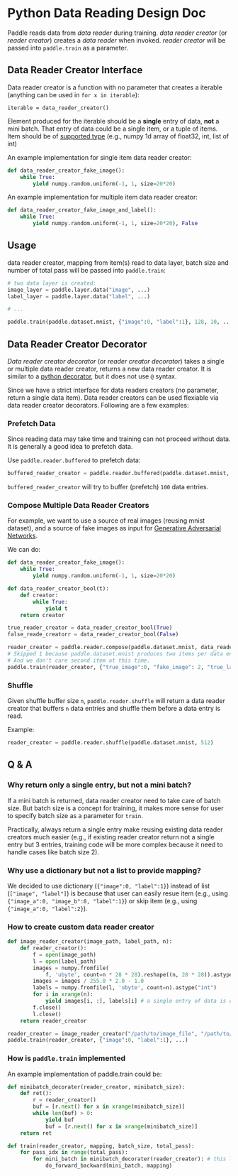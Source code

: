 # Python Data Reading Design Doc

Paddle reads data from *data reader* during training. *data reader creator* (or *reader creator*) creates a *data reader* when invoked. *reader creator* will be passed into `paddle.train` as a parameter.

## Data Reader Creator Interface

Data reader creator is a function with no parameter that creates a iterable (anything can be used in `for x in iterable`):

```
iterable = data_reader_creator()
```

Element produced for the iterable should be a **single** entry of data, **not** a mini batch. That entry of data could be a single item, or a tuple of items. Item should be of [supported type](http://www.paddlepaddle.org/doc/ui/data_provider/pydataprovider2.html?highlight=dense_vector#input-types) (e.g., numpy 1d array of float32, int, list of int)

An example implementation for single item data reader creator:

```python
def data_reader_creator_fake_image():
	while True:
		yield numpy.random.uniform(-1, 1, size=20*20)
```

An example implementation for multiple item data reader creator:
```python
def data_reader_creator_fake_image_and_label():
	while True:
		yield numpy.random.uniform(-1, 1, size=20*20), False
```

## Usage

data reader creator, mapping from item(s) read to data layer, batch size and number of total pass will be passed into `paddle.train`:

```python
# two data layer is created:
image_layer = paddle.layer.data("image", ...)
label_layer = paddle.layer.data("label", ...)

# ...

paddle.train(paddle.dataset.mnist, {"image":0, "label":1}, 128, 10, ...)
```

## Data Reader Creator Decorator

*Data reader creator decorator* (or *reader creator decorator*) takes a single or multiple data reader creator, returns a new data reader creator. It is similar to a [python decorator](https://wiki.python.org/moin/PythonDecorators), but it does not use `@` syntax.

Since we have a strict interface for data readers creators (no parameter, return a single data item). Data reader creators can be used flexiable via data reader creator decorators. Following are a few examples:

### Prefetch Data

Since reading data may take time and training can not proceed without data. It is generally a good idea to prefetch data.

Use `paddle.reader.buffered` to prefetch data:

```python
buffered_reader_creator = paddle.reader.buffered(paddle.dataset.mnist, 100)
```

`buffered_reader_creator` will try to buffer (prefetch) `100` data entries.

### Compose Multiple Data Reader Creators

For example, we want to use a source of real images (reusing mnist dataset), and a source of fake images as input for [Generative Adversarial Networks](https://arxiv.org/abs/1406.2661).

We can do:

```python
def data_reader_creator_fake_image():
	while True:
		yield numpy.random.uniform(-1, 1, size=20*20)

def data_reader_creator_bool(t):
	def creator:
		while True:
			yield t
	return creator

true_reader_creator = data_reader_creator_bool(True)
false_reade_creatorr = data_reader_creator_bool(False)

reader_creator = paddle.reader.compose(paddle.dataset.mnist, data_reader_creator_fake_image, true_reader_creator, false_reader_creator)
# Skipped 1 because paddle.dataset.mnist produces two items per data entry.
# And we don't care second item at this time.
paddle.train(reader_creator, {"true_image":0, "fake_image": 2, "true_label": 3, "false_label": 4}, ...)
```

### Shuffle

Given shuffle buffer size `n`, `paddle.reader.shuffle` will return a data reader creator that buffers `n` data entries and shuffle them before a data entry is read.

Example:
```python
reader_creator = paddle.reader.shuffle(paddle.dataset.mnist, 512)
```

## Q & A

### Why return only a single entry, but not a mini batch?

If a mini batch is returned, data reader creator need to take care of batch size. But batch size is a concept for training, it makes more sense for user to specify batch size as a parameter for `train`.

Practically, always return a single entry make reusing existing data reader creators much easier (e.g., if existing reader creator return not a single entry but 3 entries, training code will be more complex because it need to handle cases like batch size 2).

### Why use a dictionary but not a list to provide mapping?

We decided to use dictionary (`{"image":0, "label":1}`) instead of list (`["image", "label"]`) is because that user can easily resue item (e.g., using `{"image_a":0, "image_b":0, "label":1}`) or skip item (e.g., using `{"image_a":0, "label":2}`).

### How to create custom data reader creator

```python
def image_reader_creator(image_path, label_path, n):
	def reader_creator():
		f = open(image_path)
		l = open(label_path)
		images = numpy.fromfile(
			f, 'ubyte', count=n * 28 * 28).reshape((n, 28 * 28)).astype('float32')
		images = images / 255.0 * 2.0 - 1.0
		labels = numpy.fromfile(l, 'ubyte', count=n).astype("int")
		for i in xrange(n):
			yield images[i, :], labels[i] # a single entry of data is created each time
		f.close()
		l.close()
	return reader_creator

reader_creator = image_reader_creator("/path/to/image_file", "/path/to/label_file", 1024)
paddle.train(reader_creator, {"image":0, "label":1}, ...)
```

### How is `paddle.train` implemented

An example implementation of paddle.train could be:

```python
def minibatch_decorater(reader_creator, minibatch_size):
	def ret():
		r = reader_creator()
		buf = [r.next() for x in xrange(minibatch_size)]
		while len(buf) > 0:
			yield buf
			buf = [r.next() for x in xrange(minibatch_size)]
	return ret

def train(reader_creator, mapping, batch_size, total_pass):
	for pass_idx in range(total_pass):
		for mini_batch in minibatch_decorater(reader_creator): # this loop will never end in online learning.
			do_forward_backward(mini_batch, mapping)
```
